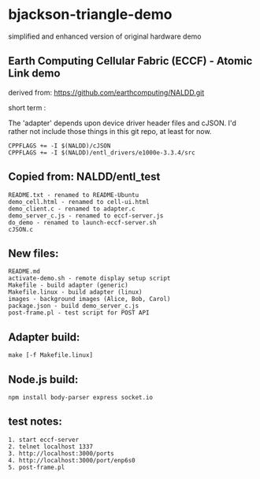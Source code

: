 # bjackson-triangle-demo
simplified and enhanced version of original hardware demo

## Earth Computing Cellular Fabric (ECCF) - Atomic Link demo

derived from: https://github.com/earthcomputing/NALDD.git

short term :

The 'adapter' depends upon device driver header files and cJSON.
I'd rather not include those things in this git repo, at least for now.

    CPPFLAGS += -I $(NALDD)/cJSON
    CPPFLAGS += -I $(NALDD)/entl_drivers/e1000e-3.3.4/src

## Copied from: NALDD/entl_test

    README.txt - renamed to README-Ubuntu
    demo_cell.html - renamed to cell-ui.html
    demo_client.c - renamed to adapter.c
    demo_server_c.js - renamed to eccf-server.js
    do_demo - renamed to launch-eccf-server.sh
    cJSON.c

## New files:

    README.md
    activate-demo.sh - remote display setup script
    Makefile - build adapter (generic)
    Makefile.linux - build adapter (linux)
    images - background images (Alice, Bob, Carol)
    package.json - build demo_server_c.js
    post-frame.pl - test script for POST API

## Adapter build:

    make [-f Makefile.linux]

## Node.js build:

    npm install body-parser express socket.io

## test notes:

    1. start eccf-server
    2. telnet localhost 1337
    3. http://localhost:3000/ports
    4. http://localhost:3000/port/enp6s0
    5. post-frame.pl

